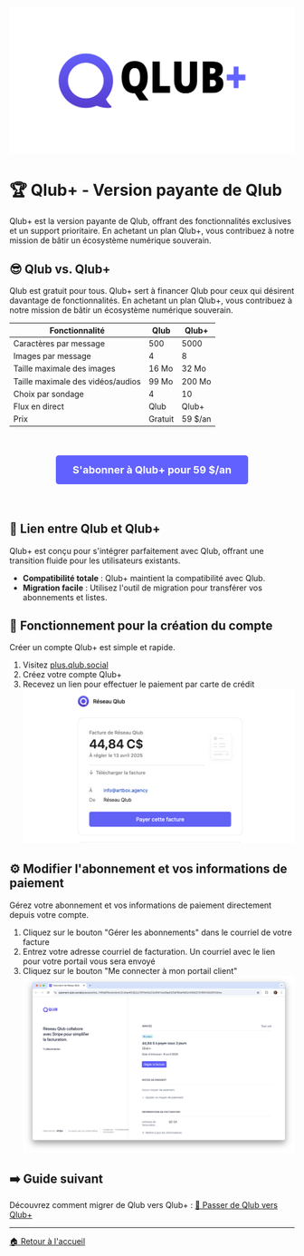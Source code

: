 <div style="text-align: center; margin: 20px 0;">
  <img src="../assets/banner+.png" alt="Logo Qlub" style="height: auto;">
</div>

# 🏆 Qlub+ - Version payante de Qlub

Qlub+ est la version payante de Qlub, offrant des fonctionnalités exclusives et un support prioritaire. En achetant un plan Qlub+, vous contribuez à notre mission de bâtir un écosystème numérique souverain.

## 😎 Qlub vs. Qlub+

Qlub est gratuit pour tous. Qlub+ sert à financer Qlub pour ceux qui désirent davantage de fonctionnalités. En achetant un plan Qlub+, vous contribuez à notre mission de bâtir un écosystème numérique souverain.

| Fonctionnalité | Qlub | Qlub+ |
|-|-|-|
| Caractères par message | 500 | 5000 |
| Images par message | 4 | 8 |
| Taille maximale des images | 16 Mo | 32 Mo |
| Taille maximale des vidéos/audios | 99 Mo | 200 Mo |
| Choix par sondage | 4 | 10 |
| Flux en direct | Qlub | Qlub+ |
| Prix | Gratuit | 59 $/an |

<br>

<div style="text-align: center; margin: 20px 0;">
  <a href="https://plus.qlub.social/auth/sign_up" style="display: inline-block; background-color: #6161ff; color: white; padding: 15px 30px; text-decoration: none; border-radius: 5px; font-weight: bold; font-size: 18px;">
    S'abonner à Qlub+ pour 59 $/an
  </a>
</div>

<br>

## 🫶 Lien entre Qlub et Qlub+

Qlub+ est conçu pour s'intégrer parfaitement avec Qlub, offrant une transition fluide pour les utilisateurs existants.

- **Compatibilité totale** : Qlub+ maintient la compatibilité avec Qlub.
- **Migration facile** : Utilisez l'outil de migration pour transférer vos abonnements et listes.

## 🚀 Fonctionnement pour la création du compte

Créer un compte Qlub+ est simple et rapide.

1. Visitez [plus.qlub.social](https://plus.qlub.social)
2. Créez votre compte Qlub+
3. Recevez un lien pour effectuer le paiement par carte de crédit
![Création de compte Qlub+](../screenshots/qlub-plus/create-account.png)

## ⚙️ Modifier l'abonnement et vos informations de paiement

Gérez votre abonnement et vos informations de paiement directement depuis votre compte.

1. Cliquez sur le bouton "Gérer les abonnements" dans le courriel de votre facture
2. Entrez votre adresse courriel de facturation. Un courriel avec le lien pour votre portail vous sera envoyé
3. Cliquez sur le bouton "Me connecter à mon portail client"
![Gestion de l'abonnement Qlub+](../screenshots/qlub-plus/manage-subscription.png)

## ➡️ Guide suivant

Découvrez comment migrer de Qlub vers Qlub+ :
[🔄 Passer de Qlub vers Qlub+](migration-to-plus.md)

---

[🏠 Retour à l'accueil](../index.md)
